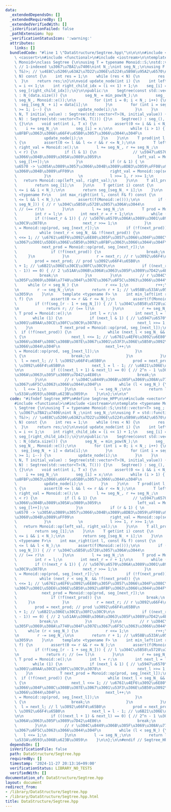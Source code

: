 ```yaml
---
data:
  _extendedDependsOn: []
  _extendedRequiredBy: []
  _extendedVerifiedWith: []
  _isVerificationFailed: false
  _pathExtension: hpp
  _verificationStatusIcon: ':warning:'
  attributes:
    links: []
  bundledCode: "#line 1 \"DataStructure/Segtree.hpp\"\n\n\n\n#include <vector>\n#include\
    \ <cassert>\n#include <functional>\n#include <iostream>\n\ntemplate <typename\
    \ Monoid>\nclass Segtree {\n\nusing T = typename Monoid::S;\nstd::vector<T> seg_;\
    \ // 1-indexed \u3067\u7BA1\u7406\nint N_;\nint seg_N_;\n\nusing F = std::function<bool(const\
    \ T&)>; // \u4E8C\u5206\u63A2\u7D22\u306E\u5224\u5B9A\u95A2\u6570\n\nint min_pow(int\
    \ N) const {\n    int res = 1;\n    while (res < N) {\n        res <<= 1;\n  \
    \  }\n    return res;\n}\n\nvoid update_node(int i) {\n    int left_child_idx\
    \ = i << 1;\n    int right_child_idx = (i << 1) + 1;\n    seg_[i] = Monoid::op(seg_[left_child_idx],\
    \ seg_[right_child_idx]);\n}\n\npublic:\n    Segtree(const std::vector<T>& data)\
    \ : N_(data.size()) {\n        seg_N_ = min_pow(N_);\n        seg_.assign(2 *\
    \ seg_N_, Monoid::e());\n\n        for (int i = 0; i < N_; i++) {\n          \
    \  seg_[seg_N_ + i] = data[i];\n        }\n        for (int i = seg_N_ - 1; i\
    \ >= 1; i--) {\n            update_node(i);\n        }\n    }\n    Segtree(int\
    \ N, T initial_value) : Segtree(std::vector<T>(N, initial_value)) {}\n    Segtree(int\
    \ N) : Segtree(std::vector<T>(N, T())) {}\n    Segtree() : seg_(), N_(0), seg_N_(0)\
    \ {}\n\n    void set(int i, T x) {\n        assert(0 <= i && i < N_);\n\n    \
    \    i += seg_N_;\n        seg_[i] = x;\n\n        while (i > 1) { // \u89AA\u3092\
    \u8FBF\u3063\u3066\u66F4\u65B0\u3057\u3066\u3044\u304F\n            i >>= 1;\n\
    \            update_node(i);\n        }\n    }\n\n    T prod(int l, int r) const\
    \ {\n        assert(0 <= l && l <= r && r <= N_);\n\n        T left_val = Monoid::e(),\
    \ right_val = Monoid::e();\n        l += seg_N_, r += seg_N_;\n        while (l\
    \ < r) {\n            if (l & 1) {\n                // \u5947\u6570 -> \u8DB3\u3057\
    \u3066\u304B\u3089\u305A\u3089\u3059\n                left_val = Monoid::op(left_val,\
    \ seg_[l++]);\n            }\n            if (r & 1) { \n                // \u5076\
    \u6570 -> \u305A\u3089\u3057\u3066\u304B\u3089\u8DB3\u3059\uFF08\u958B\u533A\u9593\
    \u3060\u304B\u3089\uFF09\n                right_val = Monoid::op(seg_[--r], right_val);\n\
    \            }\n            \n            l >>= 1, r >>= 1;\n        }\n     \
    \   return Monoid::op(left_val, right_val);\n    }\n\n    T all_prod() const {\n\
    \        return seg_[1];\n    }\n\n    T get(int i) const {\n        assert(0\
    \ <= i && i < N_);\n\n        return seg_[seg_N_ + i];\n    }\n\n    template\
    \ <typename F>\n    int max_right(int l, const F& f) const {\n        assert(0\
    \ <= l && l < N_);\n        assert(f(Monoid::e()));\n\n        if (!f(seg_[l +\
    \ seg_N_])) { // r \u304C\u5B58\u5728\u3057\u306A\u3044\n            return l;\
    \ // (== r)\n        }\n\n        l += seg_N_;\n        T prod = Monoid::e();\n\
    \        int r = l;\n        int next_r = r + 1;\n\n        while (1) {\n    \
    \        if (!(next_r & 1)) { // \u5076\u6570\u306A\u3089\u3001\u89AA\u30CE\u30FC\
    \u30C9\u3078\n                next_r >>= 1;\n            }\n            T next_prod\
    \ = Monoid::op(prod, seg_[next_r]);\n            if (!f(next_prod)) {\n      \
    \          while (next_r < seg_N_ && !f(next_prod)) {\n                    next_r\
    \ <<= 1; // \u6761\u4EF6\u3092\u6E80\u305F\u3057\u3066\u304F\u308C\u308B\u307E\
    \u3067\u3001\u5DE6\u306E\u5B50\u3092\u8FBF\u3063\u3066\u3044\u304F\n         \
    \           next_prod = Monoid::op(prod, seg_[next_r]);\n                }\n \
    \               if (!f(next_prod)) {\n                    break;\n           \
    \     }\n            }\n            r = next_r; // r \u3092\u66F4\u65B0\n    \
    \        prod = next_prod; // prod \u3092\u66F4\u65B0\n            next_r = r\
    \ + 1; // \u6B21\u306E\u30CE\u30FC\u30C9\n\n            if ((next_r & (next_r\
    \ - 1)) == 0) { // 2 \u51AA\u306B\u306A\u3063\u305F\u3089\u7D42\u4E86\n      \
    \          break;\n            }\n        }\n\n        // r \u304C\u8449\u306B\
    \u305F\u3069\u308A\u7740\u304F\u307E\u3067\u6F5C\u3063\u3066\u3044\u304F\n   \
    \     while (r < seg_N_) {\n            r <<= 1;\n            r++;\n        }\n\
    \n        r -= seg_N_;\n\n        return r + 1; // \u958B\u533A\u9593\u306B\u623B\
    \u3059\n    }\n\n    template <typename F> \n    int min_left(int r, const F&\
    \ f) {\n        assert(0 <= r && r <= N_);\n        assert(f(Monoid::e()));\n\n\
    \        if (!f(seg_[r - 1 + seg_N_])) { // l \u304C\u5B58\u5728\u3057\u306A\u3044\
    \n            return r; // (== l)\n        }\n\n        r += seg_N_;\n       \
    \ T prod = Monoid::e();\n        int l = r;\n        int next_l = l - 1;\n\n \
    \       while (1) {\n            if (next_l & 1) { // \u5947\u6570\u306A\u3089\
    \u3001\u89AA\u30CE\u30FC\u30C9\u3078\n                next_l >>= 1;\n        \
    \    }\n            T next_prod = Monoid::op(prod, seg_[next_l]);\n          \
    \  if (!f(next_prod)) {\n                while (next_l < seg_N_ && !f(next_prod))\
    \ {\n                    next_l <<= 1; // \u6761\u4EF6\u3092\u6E80\u305F\u3057\
    \u3066\u304F\u308C\u308B\u307E\u3067\u3001\u53F3\u306E\u5B50\u3092\u8FBF\u3063\
    \u3066\u3044\u304F\n                    next_l++;\n                    next_prod\
    \ = Monoid::op(prod, seg_[next_l]);\n                }\n                if (!f(next_prod))\
    \ {\n                    break;\n                }\n            }\n          \
    \  l = next_l; // l \u3092\u66F4\u65B0\n            prod = next_prod; // prod\
    \ \u3092\u66F4\u65B0\n            next_l = l - 1; // \u6B21\u306E\u30CE\u30FC\u30C9\
    \n\n            if (((next_l + 1) & next_l) == 0) { // 2^n - 1 \u306E\u5F62\u306B\
    \u306A\u3063\u305F\u3089\u7D42\u4E86\n                break;\n            }\n\
    \        }\n\n        // r \u304C\u8449\u306B\u305F\u3069\u308A\u7740\u304F\u307E\
    \u3067\u6F5C\u3063\u3066\u3044\u304F\n        while (l < seg_N_) {\n         \
    \   l <<= 1;\n        }\n\n        l -= seg_N_;\n\n        return l; // \u958B\
    \u533A\u9593\u306B\u623B\u3059\n    }\n\n};\n\n\n"
  code: "#ifndef Segtree_HPP\n#define Segtree_HPP\n\n#include <vector>\n#include <cassert>\n\
    #include <functional>\n#include <iostream>\n\ntemplate <typename Monoid>\nclass\
    \ Segtree {\n\nusing T = typename Monoid::S;\nstd::vector<T> seg_; // 1-indexed\
    \ \u3067\u7BA1\u7406\nint N_;\nint seg_N_;\n\nusing F = std::function<bool(const\
    \ T&)>; // \u4E8C\u5206\u63A2\u7D22\u306E\u5224\u5B9A\u95A2\u6570\n\nint min_pow(int\
    \ N) const {\n    int res = 1;\n    while (res < N) {\n        res <<= 1;\n  \
    \  }\n    return res;\n}\n\nvoid update_node(int i) {\n    int left_child_idx\
    \ = i << 1;\n    int right_child_idx = (i << 1) + 1;\n    seg_[i] = Monoid::op(seg_[left_child_idx],\
    \ seg_[right_child_idx]);\n}\n\npublic:\n    Segtree(const std::vector<T>& data)\
    \ : N_(data.size()) {\n        seg_N_ = min_pow(N_);\n        seg_.assign(2 *\
    \ seg_N_, Monoid::e());\n\n        for (int i = 0; i < N_; i++) {\n          \
    \  seg_[seg_N_ + i] = data[i];\n        }\n        for (int i = seg_N_ - 1; i\
    \ >= 1; i--) {\n            update_node(i);\n        }\n    }\n    Segtree(int\
    \ N, T initial_value) : Segtree(std::vector<T>(N, initial_value)) {}\n    Segtree(int\
    \ N) : Segtree(std::vector<T>(N, T())) {}\n    Segtree() : seg_(), N_(0), seg_N_(0)\
    \ {}\n\n    void set(int i, T x) {\n        assert(0 <= i && i < N_);\n\n    \
    \    i += seg_N_;\n        seg_[i] = x;\n\n        while (i > 1) { // \u89AA\u3092\
    \u8FBF\u3063\u3066\u66F4\u65B0\u3057\u3066\u3044\u304F\n            i >>= 1;\n\
    \            update_node(i);\n        }\n    }\n\n    T prod(int l, int r) const\
    \ {\n        assert(0 <= l && l <= r && r <= N_);\n\n        T left_val = Monoid::e(),\
    \ right_val = Monoid::e();\n        l += seg_N_, r += seg_N_;\n        while (l\
    \ < r) {\n            if (l & 1) {\n                // \u5947\u6570 -> \u8DB3\u3057\
    \u3066\u304B\u3089\u305A\u3089\u3059\n                left_val = Monoid::op(left_val,\
    \ seg_[l++]);\n            }\n            if (r & 1) { \n                // \u5076\
    \u6570 -> \u305A\u3089\u3057\u3066\u304B\u3089\u8DB3\u3059\uFF08\u958B\u533A\u9593\
    \u3060\u304B\u3089\uFF09\n                right_val = Monoid::op(seg_[--r], right_val);\n\
    \            }\n            \n            l >>= 1, r >>= 1;\n        }\n     \
    \   return Monoid::op(left_val, right_val);\n    }\n\n    T all_prod() const {\n\
    \        return seg_[1];\n    }\n\n    T get(int i) const {\n        assert(0\
    \ <= i && i < N_);\n\n        return seg_[seg_N_ + i];\n    }\n\n    template\
    \ <typename F>\n    int max_right(int l, const F& f) const {\n        assert(0\
    \ <= l && l < N_);\n        assert(f(Monoid::e()));\n\n        if (!f(seg_[l +\
    \ seg_N_])) { // r \u304C\u5B58\u5728\u3057\u306A\u3044\n            return l;\
    \ // (== r)\n        }\n\n        l += seg_N_;\n        T prod = Monoid::e();\n\
    \        int r = l;\n        int next_r = r + 1;\n\n        while (1) {\n    \
    \        if (!(next_r & 1)) { // \u5076\u6570\u306A\u3089\u3001\u89AA\u30CE\u30FC\
    \u30C9\u3078\n                next_r >>= 1;\n            }\n            T next_prod\
    \ = Monoid::op(prod, seg_[next_r]);\n            if (!f(next_prod)) {\n      \
    \          while (next_r < seg_N_ && !f(next_prod)) {\n                    next_r\
    \ <<= 1; // \u6761\u4EF6\u3092\u6E80\u305F\u3057\u3066\u304F\u308C\u308B\u307E\
    \u3067\u3001\u5DE6\u306E\u5B50\u3092\u8FBF\u3063\u3066\u3044\u304F\n         \
    \           next_prod = Monoid::op(prod, seg_[next_r]);\n                }\n \
    \               if (!f(next_prod)) {\n                    break;\n           \
    \     }\n            }\n            r = next_r; // r \u3092\u66F4\u65B0\n    \
    \        prod = next_prod; // prod \u3092\u66F4\u65B0\n            next_r = r\
    \ + 1; // \u6B21\u306E\u30CE\u30FC\u30C9\n\n            if ((next_r & (next_r\
    \ - 1)) == 0) { // 2 \u51AA\u306B\u306A\u3063\u305F\u3089\u7D42\u4E86\n      \
    \          break;\n            }\n        }\n\n        // r \u304C\u8449\u306B\
    \u305F\u3069\u308A\u7740\u304F\u307E\u3067\u6F5C\u3063\u3066\u3044\u304F\n   \
    \     while (r < seg_N_) {\n            r <<= 1;\n            r++;\n        }\n\
    \n        r -= seg_N_;\n\n        return r + 1; // \u958B\u533A\u9593\u306B\u623B\
    \u3059\n    }\n\n    template <typename F> \n    int min_left(int r, const F&\
    \ f) {\n        assert(0 <= r && r <= N_);\n        assert(f(Monoid::e()));\n\n\
    \        if (!f(seg_[r - 1 + seg_N_])) { // l \u304C\u5B58\u5728\u3057\u306A\u3044\
    \n            return r; // (== l)\n        }\n\n        r += seg_N_;\n       \
    \ T prod = Monoid::e();\n        int l = r;\n        int next_l = l - 1;\n\n \
    \       while (1) {\n            if (next_l & 1) { // \u5947\u6570\u306A\u3089\
    \u3001\u89AA\u30CE\u30FC\u30C9\u3078\n                next_l >>= 1;\n        \
    \    }\n            T next_prod = Monoid::op(prod, seg_[next_l]);\n          \
    \  if (!f(next_prod)) {\n                while (next_l < seg_N_ && !f(next_prod))\
    \ {\n                    next_l <<= 1; // \u6761\u4EF6\u3092\u6E80\u305F\u3057\
    \u3066\u304F\u308C\u308B\u307E\u3067\u3001\u53F3\u306E\u5B50\u3092\u8FBF\u3063\
    \u3066\u3044\u304F\n                    next_l++;\n                    next_prod\
    \ = Monoid::op(prod, seg_[next_l]);\n                }\n                if (!f(next_prod))\
    \ {\n                    break;\n                }\n            }\n          \
    \  l = next_l; // l \u3092\u66F4\u65B0\n            prod = next_prod; // prod\
    \ \u3092\u66F4\u65B0\n            next_l = l - 1; // \u6B21\u306E\u30CE\u30FC\u30C9\
    \n\n            if (((next_l + 1) & next_l) == 0) { // 2^n - 1 \u306E\u5F62\u306B\
    \u306A\u3063\u305F\u3089\u7D42\u4E86\n                break;\n            }\n\
    \        }\n\n        // r \u304C\u8449\u306B\u305F\u3069\u308A\u7740\u304F\u307E\
    \u3067\u6F5C\u3063\u3066\u3044\u304F\n        while (l < seg_N_) {\n         \
    \   l <<= 1;\n        }\n\n        l -= seg_N_;\n\n        return l; // \u958B\
    \u533A\u9593\u306B\u623B\u3059\n    }\n\n};\n\n#endif // Segtree_HPP"
  dependsOn: []
  isVerificationFile: false
  path: DataStructure/Segtree.hpp
  requiredBy: []
  timestamp: '2024-11-27 20:13:16+09:00'
  verificationStatus: LIBRARY_NO_TESTS
  verifiedWith: []
documentation_of: DataStructure/Segtree.hpp
layout: document
redirect_from:
- /library/DataStructure/Segtree.hpp
- /library/DataStructure/Segtree.hpp.html
title: DataStructure/Segtree.hpp
---
```

